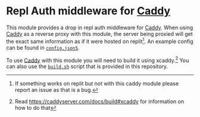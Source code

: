 # Repl Auth middleware for [Caddy](https://caddyserver.com)

This module provides a drop in repl auth middleware for [Caddy](https://caddyserver.com). When using [Caddy](https://caddyserver.com) as a reverse proxy with this module, the server being proxied will get the exact same information as if it were hosted on replit[^compat]. An example config can be found in [`config.json5`](config.json5).

To use [Caddy](https://caddyserver.com) with this module you will need to build it using xcaddy.[^xcaddy] You can also use the [`build.sh`](build.sh) script that is provided in this repository.

[^compat]: If something works on replit but not with this caddy module please report an issue as that is a bug.
[^xcaddy]: Read https://caddyserver.com/docs/build#xcaddy for information on how to do that